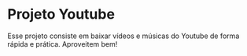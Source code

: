 # Projeto Youtube
Esse projeto consiste em baixar vídeos e músicas do Youtube de forma rápida e prática.
Aproveitem bem!
